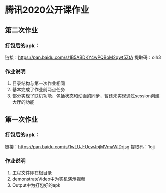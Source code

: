# 腾讯2020公开课作业

## 第二次作业
### 打包后的apk：
链接：https://pan.baidu.com/s/1B5ABDKY4wPQBoM2qwt5ZtA 
提取码：olh3 

### 作业说明
1. 目录结构与第一次作业相同
2. 基本完成了作业前两点任务
3. 部分实现了联机功能，包括状态和动画的同步，暂还未实现通过session创建大厅的功能

## 第一次作业
### 打包后的apk：
链接：https://pan.baidu.com/s/1wLUJ-UewJpjMVmaWlDrjsg 
提取码：1ojj 

### 作业说明
1. 工程文件即在根目录
2. demonstrateVideo中为实机演示视频
3. Output中为打包好的apk
